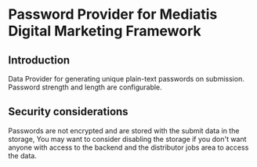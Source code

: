 # Password Provider for Mediatis Digital Marketing Framework

## Introduction
Data Provider for generating unique plain-text passwords on submission.
Password strength and length are configurable.

## Security considerations
Passwords are not encrypted and are stored with the submit data in the storage,
You may want to consider disabling the storage if you don't want anyone with access to the backend
and the distributor jobs area to access the data.
